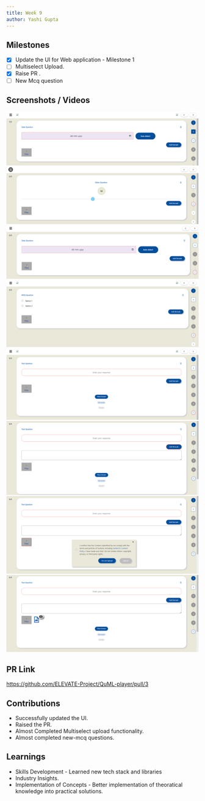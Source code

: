 ```yaml
---
title: Week 9
author: Yashi Gupta
---
```


## Milestones
- [x] Update the UI for Web application - Milestone 1
- [ ] Multiselect Upload.
- [x] Raise PR .
- [ ] New Mcq question

## Screenshots / Videos 
![Alt text](<../../../../../images/Screenshot 2023-09-03 220606.png>)
![Alt text](<../../../../../images/Screenshot 2023-09-03 220658.png>)
![Alt text](<../../../../../images/Screenshot 2023-09-03 220707.png>)
![Alt text](<../../../../../images/Screenshot 2023-09-03 220716.png>)
![Alt text](<../../../../../images/Screenshot 2023-09-03 220739.png>)
![Alt text](<../../../../../images/Screenshot 2023-09-03 220822.png>)
![Alt text](<../../../../../images/Screenshot 2023-09-03 220833.png>)
![Alt text](<../../../../../images/Screenshot 2023-09-03 220852.png>)

## PR Link
https://github.com/ELEVATE-Project/QuML-player/pull/3

## Contributions
- Successfully updated the UI.
- Raised the PR.
- Almost Completed Multiselect upload functionality.
- Almost completed new-mcq questions.

## Learnings
- Skills Development - Learned new tech stack and libraries
- Industry Insights.
- Implementation of Concepts - Better implementation of theoratical knowledge into practical     solutions.